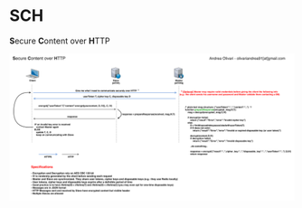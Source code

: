 # SCH
**S**ecure **C**ontent over **H**TTP

![alt tag](https://github.com/AndreaLVR/SCH/blob/master/diagram.png)
